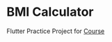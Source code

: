 # BMI Calculator

Flutter Practice Project for [Course](https://www.udemy.com/course/flutter-bootcamp-with-dart/)